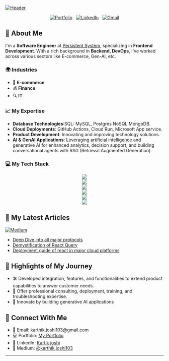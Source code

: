 
  [![Header](profilepic.jfif)](https://github.com/kdj309)


<div align="center">

[![Portfolio](https://skillicons.dev/icons?i=rocket)](https://newportfolio-hskxeniv5-kdj309.vercel.app/) &nbsp;
[![LinkedIn](https://skillicons.dev/icons?i=linkedin)](https://www.linkedin.com/in/kartik-joshi-5885701a2/) &nbsp;
[![Gmail](https://skillicons.dev/icons?i=gmail)](mailto:kathik.joshi103@gmail.com?subject=Hello%20Kartik,%20From%20Github)

</div>

## 🚀 About Me
I'm a **Software Engineer** at [Persistent System](https://www.persistent.com/), specializing in **Frontend Development**. With a rich background in **Backend, DevOps**, I've worked across various sectors like E-commerce, Gen-AI, etc.

### 🌍 Industries
- 📡 **E-commerce**
- 💰 **Finance**
- 🔍 **IT**

### 📈 My Expertise
- **Database Technologies**:SQL: MySQL, Postgres NoSQL:MongoDB.
- **Cloud Deployments**: GitHub Actions, Cloud Run, Microsoft App service.
- **Product Development**: Innovating and improving technology solutions.
- **AI & GenAI Applications**: Leveraging artificial intelligence and generative AI for enhanced analytics, decision support, and building conversational agents with RAG (Retrieval Augmented Generation).

### 💻 My Tech Stack
<p align="center">
  <a href="#">
    <img src="https://skillicons.dev/icons?i=gcp,azure&theme=dark" /> <br>
    <img src="https://skillicons.dev/icons?i=docker,linux&theme=dark" /> <br>
    <img src="https://skillicons.dev/icons?i=java,js,nodejs,react,typescript,py,flask&theme=dark" />
    <br>
    <img src="https://skillicons.dev/icons?i=git,github,githubactions&theme=dark" />
    <br>
    <img src="https://skillicons.dev/icons?i=vscode,figma&theme=dark" />
    <br>
    <img src="https://skillicons.dev/icons?i=ai&theme=dark" />
  </a>
</p>

## 📖 My Latest Articles
<p align="left">
    <a target="_blank"href="https://medium.com/@karthik.joshi103"><img alt="Medium" src="https://img.shields.io/badge/Medium-12100E?style=for-the-badge&logo=medium&logoColor=white" /></a>&nbsp;&nbsp;
</p>

- [Deep Dive into all major protocols](https://medium.com/@karthik.joshi103/protocols-demystification-44c6e493ab9e)
- [Demystification of React Query](https://medium.com/@karthik.joshi103/mastering-data-fetching-with-react-query-f5e43217a6f1)
- [Deployment guide of react in major cloud platforms](https://medium.com/stackademic/simplifying-react-application-deployment-across-major-cloud-platforms-9445245773cf)

## 🌟 Highlights of My Journey
- 🛠️ Developed integration, features, and functionalities to extend product capabilities to answer customer needs.
- 🚀 Offer professional consulting, deployment, training, and troubleshooting expertise.
- 🧠 Innovate by building generative AI applications 

## 🤝 Connect With Me
- 📧 Email: [karthik.joshi103@gmail.com](mailto:karthik.joshi103@gmail.com)
- 💻 Portfolio: [My Portfolio](https://vercel.com/kdj309s-projects/newportfolio-13gy/7WaXf9GSwTw2U4zCtAu7z9JiFzRD)
- 💼 LinkedIn: [Kartik joshi](https://www.linkedin.com/in/kartik-joshi-5885701a2/)
- 📕 Medium: [@karthik.joshi103](https://medium.com/@karthik.joshi103)


---

